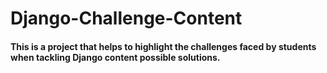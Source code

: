 # Django-Challenge-Content

#### This is a project that helps to highlight the challenges faced by students when tackling Django content possible solutions.